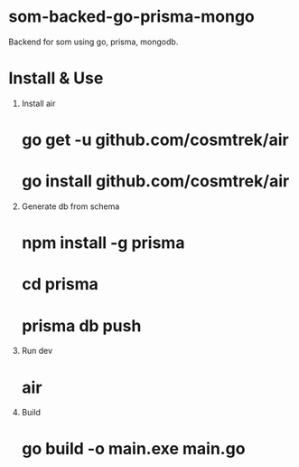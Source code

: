 # som-backed-go-prisma-mongo
Backend for som using go, prisma, mongodb.

# Install & Use
1. Install air
   # go get -u github.com/cosmtrek/air
   # go install github.com/cosmtrek/air
2. Generate db from schema
   # npm install -g prisma
   # cd prisma
   # prisma db push
3. Run dev
   # air
4. Build
   # go build -o main.exe main.go
